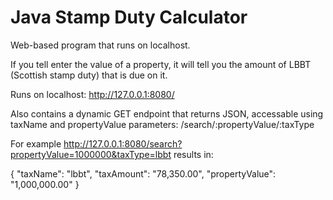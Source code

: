 # Java Stamp Duty Calculator

Web-based program that runs on localhost.

If you tell enter the value of a property, it will tell you the amount of LBBT (Scottish stamp duty) that is due on it.

Runs on localhost: http://127.0.0.1:8080/

Also contains a dynamic GET endpoint that returns JSON, accessable using taxName and propertyValue parameters: /search/:propertyValue/:taxType

For example http://127.0.0.1:8080/search?propertyValue=1000000&taxType=lbbt results in:

{
    "taxName": "lbbt",
    "taxAmount": "78,350.00",
    "propertyValue": "1,000,000.00"
}
